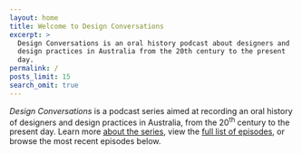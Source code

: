 ```yaml
---
layout: home
title: Welcome to Design Conversations
excerpt: >
  Design Conversations is an oral history podcast about designers and 
  design practices in Australia from the 20th century to the present 
  day.
permalink: /
posts_limit: 15
search_omit: true
---
```


*Design Conversations* is a podcast series aimed at recording an oral
history of designers and design practices in Australia, from the
20<sup>th</sup> century to the present day. Learn more [about the
series](/about/), view the [full list of episodes](/episodes/), or
browse the most recent episodes below.
